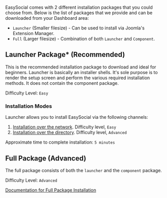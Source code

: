 EasySocial comes with 2 different installation packages that you could choose from. Below is the list of packages that we provide and can be downloaded from your Dashboard area:

* `Launcher` (Smaller filesize) - Can be used to install via Joomla's Extension Manager.
* `Full` (Larger filesize) - Combination of both `Launcher` and `Component`.

## Launcher Package* (Recommended)
This is the recommended installation package to download and ideal for beginners. Launcher is basically an installer shells. It's sole purpose is to render the setup screen and perform the various required installation methods. It does not contain the component package.

Difficulty Level: `Easy`

### Installation Modes
Launcher allows you to install EasySocial via the following channels:

1. [Installation over the network](/administrators/setup/network_installation). Difficulty level, `Easy`
2. [Installation over the directory](/administrators/setup/directory_installation). Difficulty level, `Advanced`

<i class="icon-time mr-5"></i> Approximate time to complete installation: `5 minutes`
 
## Full Package (Advanced)
The full package consists of both the `launcher` and the `component` package.

Difficulty Level: `Advanced`

<a href="/administrators/setup/directory_installation" class="btn btn-primary">Documentation for Full Package Installation <i class="ml-5 icon-circle-arrow-right"></i></a>
